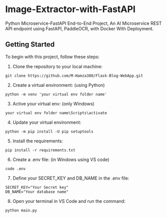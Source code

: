 # Image-Extractor-with-FastAPI

Python Microservice-FastAPI End-to-End Project, An AI Microservice REST API endpoint using FastAPI, PaddleOCR, with Docker With Deployment.


## Getting Started

To begin with this project, follow these steps:

1. Clone the repository to your local machine:

```
git clone https://github.com/M-Hamza380/Flask-Blog-WebApp.git
```

2. Create a virtual environment: (using Python)

```
python -m venv 'your virtual env folder name'
```

3. Active your virtual env: (only Windows)

```
your virtual env folder name\Scripts\activate
```

4. Update your virtual environment:

```
python -m pip install -U pip setuptools
```

5. Install the requirements:

```
pip install -r requirements.txt
```

6. Create a .env file: (in Windows using VS code)

```
code .env
```

7. Define your SECRET_KEY and DB_NAME in the .env file:

```
SECRET_KEY="Your Secret key"
DB_NAME="Your database name"
```

8. Open your terminal in VS Code and run the command:

```
python main.py
```

